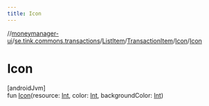 ```yaml
---
title: Icon
---
```

//[moneymanager-ui](../../../../../index.html)/[se.tink.commons.transactions](../../../index.html)/[ListItem](../../index.html)/[TransactionItem](../index.html)/[Icon](index.html)/[Icon](-icon.html)



# Icon



[androidJvm]\
fun [Icon](-icon.html)(resource: [Int](https://kotlinlang.org/api/latest/jvm/stdlib/kotlin/-int/index.html), color: [Int](https://kotlinlang.org/api/latest/jvm/stdlib/kotlin/-int/index.html), backgroundColor: [Int](https://kotlinlang.org/api/latest/jvm/stdlib/kotlin/-int/index.html))




